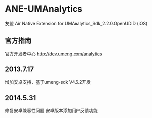 ANE-UMAnalytics 
===============
友盟 
Air Native Extension for UMAnalytics_Sdk_2.2.0.OpenUDID (iOS)

官方指南
---------
官方开发者中心 http://dev.umeng.com/analytics

2013.7.17
---------
增加安卓支持，基于umeng-sdk V4.6.2开发

2014.5.31
---------
修复安卓兼容性问题
安卓版本添加用户反馈功能 
